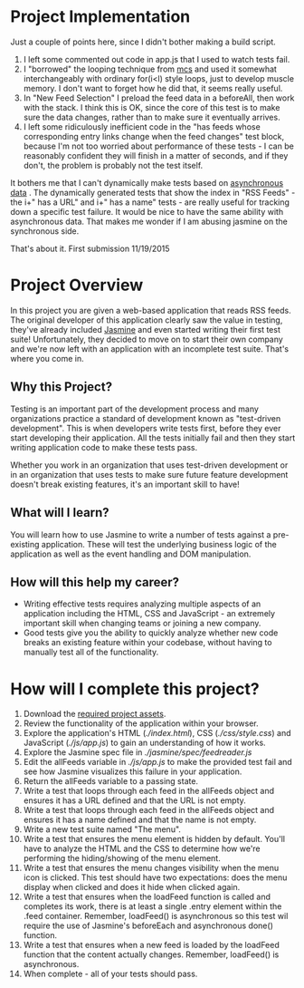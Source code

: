 # Project Implementation

Just a couple of points here, since I didn't bother making a build script.

1. I left some commented out code in app.js that I used  to watch tests fail.
2. I "borrowed" the looping technique from [mcs](https://discussions.udacity.com/t/tricks-for-setting-callbacks-and-handlers-during-loop-iteration-closure/38435) and used it somewhat interchangeably with ordinary for(i<l) style loops, just to develop muscle memory. I don't want to forget how he did that, it seems really useful.
3. In "New Feed Selection" I preload the feed data in a beforeAll, then work with the stack. I think this is OK, since the core of this test is to make sure the data changes, rather than to make sure it eventually arrives. 
4. I left some ridiculously inefficient code in the "has feeds whose corresponding entry links change when the feed changes" test block, because I'm not too worried about performance of these tests - I can be reasonably confident they will finish in a matter of seconds, and if they don't, the problem is probably not the test itself.

It bothers me that I can't dynamically make tests based on [asynchronous data](https://github.com/jasmine/jasmine/issues/830) . The dynamically generated tests that show the index in "RSS Feeds" - the i+" has a URL" and i+" has a name" tests - are really useful for tracking down a specific test failure. It would be nice to have the same ability with asynchronous data. That makes me wonder if I am abusing jasmine on the synchronous side.

That's about it. First submission 11/19/2015 

# Project Overview

In this project you are given a web-based application that reads RSS feeds. The original developer of this application clearly saw the value in testing, they've already included [Jasmine](http://jasmine.github.io/) and even started writing their first test suite! Unfortunately, they decided to move on to start their own company and we're now left with an application with an incomplete test suite. That's where you come in.


## Why this Project?

Testing is an important part of the development process and many organizations practice a standard of development known as "test-driven development". This is when developers write tests first, before they ever start developing their application. All the tests initially fail and then they start writing application code to make these tests pass.

Whether you work in an organization that uses test-driven development or in an organization that uses tests to make sure future feature development doesn't break existing features, it's an important skill to have!


## What will I learn?

You will learn how to use Jasmine to write a number of tests against a pre-existing application. These will test the underlying business logic of the application as well as the event handling and DOM manipulation.


## How will this help my career?

* Writing effective tests requires analyzing multiple aspects of an application including the HTML, CSS and JavaScript - an extremely important skill when changing teams or joining a new company.
* Good tests give you the ability to quickly analyze whether new code breaks an existing feature within your codebase, without having to manually test all of the functionality.


# How will I complete this project?

1. Download the [required project assets](http://github.com/udacity/frontend-nanodegree-feedreader).
2. Review the functionality of the application within your browser.
3. Explore the application's HTML (*./index.html*), CSS (*./css/style.css*) and JavaScript (*./js/app.js*) to gain an understanding of how it works.
4. Explore the Jasmine spec file in *./jasmine/spec/feedreader.js*
5. Edit the allFeeds variable in *./js/app.js* to make the provided test fail and see how Jasmine visualizes this failure in your application.
6. Return the allFeeds variable to a passing state.
7. Write a test that loops through each feed in the allFeeds object and ensures it has a URL defined and that the URL is not empty.
8. Write a test that loops through each feed in the allFeeds object and ensures it has a name defined and that the name is not empty.
9. Write a new test suite named "The menu".
10. Write a test that ensures the menu element is hidden by default. You'll have to analyze the HTML and the CSS to determine how we're performing the hiding/showing of the menu element.
11. Write a test that ensures the menu changes visibility when the menu icon is clicked. This test should have two expectations: does the menu display when clicked and does it hide when clicked again.
12. Write a test that ensures when the loadFeed function is called and completes its work, there is at least a single .entry element within the .feed container. Remember, loadFeed() is asynchronous so this test wil require the use of Jasmine's beforeEach and asynchronous done() function.
13. Write a test that ensures when a new feed is loaded by the loadFeed function that the content actually changes. Remember, loadFeed() is asynchronous.
14. When complete - all of your tests should pass.
